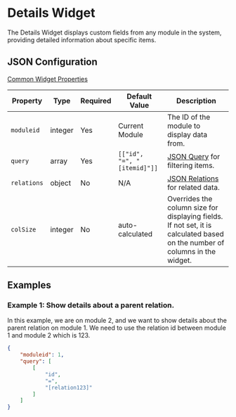 # Details Widget

The Details Widget displays custom fields from any module in the system, providing detailed information about specific items.

## JSON Configuration

[Common Widget Properties](/docs/modules/widgets/common-properties)

| Property    | Type    | Required | Default Value                     | Description                                                    |
|-------------|---------|----------|-----------------------------------|----------------------------------------------------------------|
| `moduleid`  | integer | Yes      | Current Module                    | The ID of the module to display data from.                     |
| `query`     | array   | Yes      | `[["id", "=", "[itemid]"]]`       | [JSON Query](/docs/JSON/json-query) for filtering items.       |
| `relations` | object  | No       | N/A                               | [JSON Relations](/docs/JSON/json-relations) for related data.  |
| `colSize`   | integer | No       | auto-calculated                   | Overrides the column size for displaying fields. If not set, it is calculated based on the number of columns in the widget. |

## Examples

### Example 1: Show details about a parent relation.
In this example, we are on module 2, and we want to show details about the parent relation on module 1.
We need to use the relation id between module 1 and module 2 which is 123.

```json
{
    "moduleid": 1,
    "query": [
        [
            "id",
            "=",
            "[relation123]"
        ]
    ]
}
```